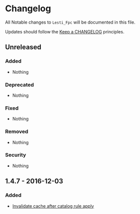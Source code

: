 # Changelog

All Notable changes to `Lesti_Fpc` will be documented in this file.

Updates should follow the [Keep a CHANGELOG](http://keepachangelog.com/) principles.

## Unreleased

### Added
- Nothing

### Deprecated
- Nothing

### Fixed
- Nothing

### Removed
- Nothing

### Security
- Nothing

## 1.4.7 - 2016-12-03

### Added
- [Invalidate cache after catalog rule apply](https://github.com/GordonLesti/Lesti_Fpc/pull/272)
